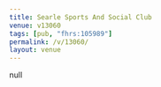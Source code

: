 ```yaml
---
title: Searle Sports And Social Club
venue: v13060
tags: [pub, "fhrs:105989"]
permalink: /v/13060/
layout: venue
---
```

null